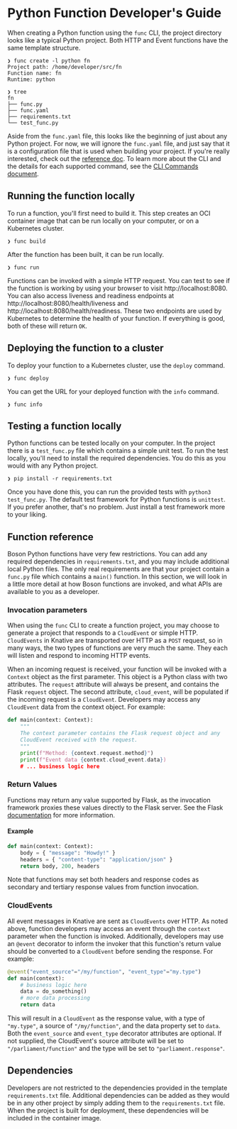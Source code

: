 # Python Function Developer's Guide

When creating a Python function using the `func` CLI, the project directory
looks like a typical Python project. Both HTTP and Event functions have the same
template structure.

```
❯ func create -l python fn
Project path: /home/developer/src/fn
Function name: fn
Runtime: python

❯ tree
fn
├── func.py
├── func.yaml
├── requirements.txt
└── test_func.py

```

Aside from the `func.yaml` file, this looks like the beginning of just about
any Python project. For now, we will ignore the `func.yaml` file, and just
say that it is a configuration file that is used when building your project.
If you're really interested, check out the [reference doc](../reference/func_yaml.md).
To learn more about the CLI and the details for each supported command, see
the [CLI Commands document](../reference/func.md).

## Running the function locally

To run a function, you'll first need to build it. This step creates an OCI
container image that can be run locally on your computer, or on a Kubernetes
cluster.

```
❯ func build
```

After the function has been built, it can be run locally.

```
❯ func run
```

Functions can be invoked with a simple HTTP request.
You can test to see if the function is working by using your browser to visit
http://localhost:8080. You can also access liveness and readiness
endpoints at http://localhost:8080/health/liveness and
http://localhost:8080/health/readiness. These two endpoints are used
by Kubernetes to determine the health of your function. If everything
is good, both of these will return `OK`.

## Deploying the function to a cluster

To deploy your function to a Kubernetes cluster, use the `deploy` command.

```
❯ func deploy
```

You can get the URL for your deployed function with the `info` command.

```
❯ func info
```

## Testing a function locally


Python functions can be tested locally on your computer. In the project there is
a `test_func.py` file which contains a simple unit test. To run the test locally,
you'll need to install the required dependencies. You do this as you would
with any Python project.

```
❯ pip install -r requirements.txt
```

Once you have done this, you can run the provided tests with `python3 test_func.py`.
The default test framework for Python functions is `unittest`. If you prefer another,
that's no problem. Just install a test framework more to your liking.

## Function reference

Boson Python functions have very few restrictions. You can add any required dependencies
in `requirements.txt`, and you may include additional local Python files. The only real
requirements are that your project contain a `func.py` file which contains a `main()` function.
In this section, we will look in a little more detail at how Boson functions are invoked,
and what APIs are available to you as a developer.

### Invocation parameters

When using the `func` CLI to create a function project, you may choose to generate a project
that responds to a `CloudEvent` or simple HTTP. `CloudEvents` in Knative are transported over
HTTP as a `POST` request, so in many ways, the two types of functions are very much the same.
They each will listen and respond to incoming HTTP events.

When an incoming request is received, your function will be invoked with a `Context`
object as the first parameter. This object is a Python class with two attributes. The
`request` attribute will always be present, and contains the Flask `request` object.
The second attribute, `cloud_event`, will be populated if the incoming request is a
`CloudEvent`. Developers may access any `CloudEvent` data from the context object.
For example:

```python
def main(context: Context):
    """
    The context parameter contains the Flask request object and any
    CloudEvent received with the request.
    """
    print(f"Method: {context.request.method}")
    print(f"Event data {context.cloud_event.data})
    # ... business logic here
```

### Return Values
Functions may return any value supported by Flask, as the invocation framework
proxies these values directly to the Flask server. See the Flask
[documentation](https://flask.palletsprojects.com/en/1.1.x/quickstart/#about-responses)
for more information.

#### Example
```python
def main(context: Context):
    body = { "message": "Howdy!" }
    headers = { "content-type": "application/json" }
    return body, 200, headers
```

Note that functions may set both headers and response codes as secondary
and tertiary response values from function invocation.

### CloudEvents
All event messages in Knative are sent as `CloudEvents` over HTTP. As noted
above, function developers may access an event through the `context` parameter
when the function is invoked. Additionally, developers may use an `@event`
decorator to inform the invoker that this function's return value should be
converted to a `CloudEvent` before sending the response. For example:

```python
@event("event_source"="/my/function", "event_type"="my.type")
def main(context):
    # business logic here
    data = do_something()
    # more data processing
    return data
```

This will result in a `CloudEvent` as the response value, with a type of
`"my.type"`, a source of `"/my/function"`, and the data property set to `data`.
Both the `event_source` and `event_type` decorator attributes are optional.
If not supplied, the CloudEvent's source attribute will be set to
`"/parliament/function"` and the type will be set to `"parliament.response"`.

## Dependencies
Developers are not restricted to the dependencies provided in the template
`requirements.txt` file. Additional dependencies can be added as they would be
in any other project by simply adding them to the `requirements.txt` file.
When the project is built for deployment, these dependencies will be included
in the container image.
